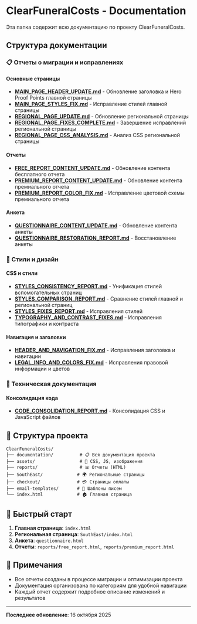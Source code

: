 # ClearFuneralCosts - Documentation

Эта папка содержит всю документацию по проекту ClearFuneralCosts.

## Структура документации

### 📋 Отчеты о миграции и исправлениях

#### Основные страницы
- **[MAIN_PAGE_HEADER_UPDATE.md](./MAIN_PAGE_HEADER_UPDATE.md)** - Обновление заголовка и Hero Proof Points главной страницы
- **[MAIN_PAGE_STYLES_FIX.md](./MAIN_PAGE_STYLES_FIX.md)** - Исправление стилей главной страницы
- **[REGIONAL_PAGE_UPDATE.md](./REGIONAL_PAGE_UPDATE.md)** - Обновление региональной страницы
- **[REGIONAL_PAGE_FIXES_COMPLETE.md](./REGIONAL_PAGE_FIXES_COMPLETE.md)** - Завершение исправлений региональной страницы
- **[REGIONAL_PAGE_CSS_ANALYSIS.md](./REGIONAL_PAGE_CSS_ANALYSIS.md)** - Анализ CSS региональной страницы

#### Отчеты
- **[FREE_REPORT_CONTENT_UPDATE.md](./FREE_REPORT_CONTENT_UPDATE.md)** - Обновление контента бесплатного отчета
- **[PREMIUM_REPORT_CONTENT_UPDATE.md](./PREMIUM_REPORT_CONTENT_UPDATE.md)** - Обновление контента премиального отчета
- **[PREMIUM_REPORT_COLOR_FIX.md](./PREMIUM_REPORT_COLOR_FIX.md)** - Исправление цветовой схемы премиального отчета

#### Анкета
- **[QUESTIONNAIRE_CONTENT_UPDATE.md](./QUESTIONNAIRE_CONTENT_UPDATE.md)** - Обновление контента анкеты
- **[QUESTIONNAIRE_RESTORATION_REPORT.md](./QUESTIONNAIRE_RESTORATION_REPORT.md)** - Восстановление анкеты

### 🎨 Стили и дизайн

#### CSS и стили
- **[STYLES_CONSISTENCY_REPORT.md](./STYLES_CONSISTENCY_REPORT.md)** - Унификация стилей вспомогательных страниц
- **[STYLES_COMPARISON_REPORT.md](./STYLES_COMPARISON_REPORT.md)** - Сравнение стилей главной и региональной страниц
- **[STYLES_FIXES_REPORT.md](./STYLES_FIXES_REPORT.md)** - Исправления стилей
- **[TYPOGRAPHY_AND_CONTRAST_FIXES.md](./TYPOGRAPHY_AND_CONTRAST_FIXES.md)** - Исправления типографики и контраста

#### Навигация и заголовки
- **[HEADER_AND_NAVIGATION_FIX.md](./HEADER_AND_NAVIGATION_FIX.md)** - Исправления заголовка и навигации
- **[LEGAL_INFO_AND_COLORS_FIX.md](./LEGAL_INFO_AND_COLORS_FIX.md)** - Исправления правовой информации и цветов

### 🔧 Техническая документация

#### Консолидация кода
- **[CODE_CONSOLIDATION_REPORT.md](./CODE_CONSOLIDATION_REPORT.md)** - Консолидация CSS и JavaScript файлов

## 📁 Структура проекта

```
ClearFuneralCosts/
├── documentation/          # 📋 Вся документация проекта
├── assets/                 # 🎨 CSS, JS, изображения
├── reports/                # 📊 Отчеты (HTML)
├── SouthEast/             # 🌍 Региональные страницы
├── checkout/              # 💳 Страницы оплаты
├── email-templates/       # 📧 Шаблоны писем
└── index.html             # 🏠 Главная страница
```

## 🚀 Быстрый старт

1. **Главная страница**: `index.html`
2. **Региональная страница**: `SouthEast/index.html`
3. **Анкета**: `questionnaire.html`
4. **Отчеты**: `reports/free_report.html`, `reports/premium_report.html`

## 📝 Примечания

- Все отчеты созданы в процессе миграции и оптимизации проекта
- Документация организована по категориям для удобной навигации
- Каждый отчет содержит подробное описание изменений и результатов

---

**Последнее обновление**: 16 октября 2025
